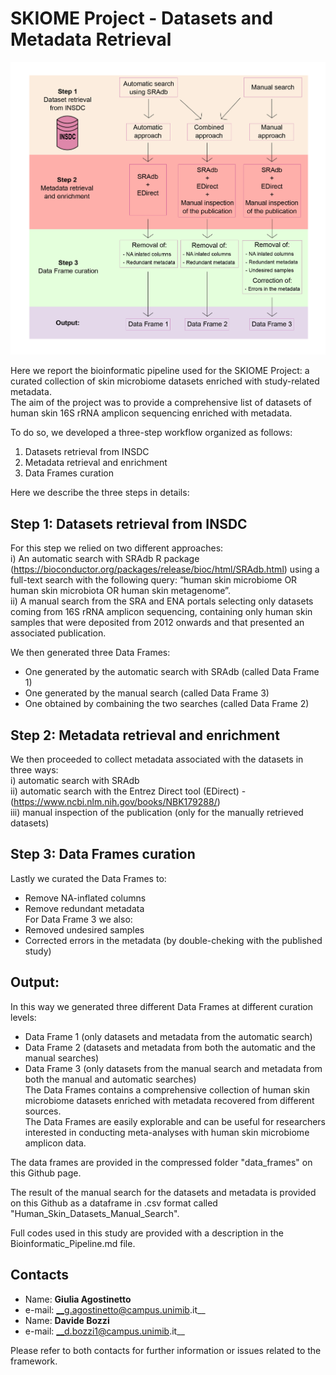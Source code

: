 # SKIOME Project - Datasets and Metadata Retrieval

![Screenshot](skiome_workflow-01.png)

Here we report the bioinformatic pipeline used for the SKIOME Project: a curated collection of skin microbiome datasets enriched with study-related metadata.  
The aim of the project was to provide a comprehensive list of datasets of human skin 16S rRNA amplicon sequencing enriched with metadata.

To do so, we developed a three-step workflow organized as follows:
1) Datasets retrieval from INSDC
2) Metadata retrieval and enrichment
3) Data Frames curation

Here we describe the three steps in details:

## Step 1: Datasets retrieval from INSDC
For this step we relied on two different approaches:  
i) An automatic search with SRAdb R package (https://bioconductor.org/packages/release/bioc/html/SRAdb.html) using a full-text search with the following query: “human skin microbiome OR human skin microbiota OR human skin metagenome”.  
ii) A manual search from the SRA and ENA portals selecting only datasets coming from 16S rRNA amplicon sequencing, containing only human skin samples that were deposited from 2012 onwards and that presented an associated publication.

We then generated three Data Frames:  
- One generated by the automatic search with SRAdb (called Data Frame 1)  
- One generated by the manual search (called Data Frame 3)  
- One obtained by combaining the two searches (called Data Frame 2)

## Step 2: Metadata retrieval and enrichment
We then proceeded to collect metadata associated with the datasets in three ways:  
i) automatic search with SRAdb  
ii) automatic search with the Entrez Direct tool (EDirect) - (https://www.ncbi.nlm.nih.gov/books/NBK179288/)  
iii) manual inspection of the publication (only for the manually retrieved datasets)

## Step 3: Data Frames curation
Lastly we curated the Data Frames to:  
- Remove NA-inflated columns  
- Remove redundant metadata  
For Data Frame 3 we also:  
- Removed undesired samples  
- Corrected errors in the metadata (by double-cheking with the published study)  

## Output:
In this way we generated three different Data Frames at different curation levels:  
- Data Frame 1 (only datasets and metadata from the automatic search)
- Data Frame 2 (datasets and metadata from both the automatic and the manual searches)
- Data Frame 3 (only datasets from the manual search and metadata from both the manual and automatic searches)  
The Data Frames contains a comprehensive collection of human skin microbiome datasets enriched with metadata recovered from different sources.  
The Data Frames are easily explorable and can be useful for researchers interested in conducting meta-analyses with human skin microbiome amplicon data.  

The data frames are provided in the compressed folder "data_frames" on this Github page.

The result of the manual search for the datasets and metadata is provided on this Github as a dataframe in .csv format called "Human_Skin_Datasets_Manual_Search".

Full codes used in this study are provided with a description in the Bioinformatic_Pipeline.md file.


Contacts
-----------------------------------------------------
* Name: __Giulia Agostinetto__
* e-mail: __g.agostinetto@campus.unimib.it__
* Name: __Davide Bozzi__
* e-mail: __d.bozzi1@campus.unimib.it__

Please refer to both contacts for further information or issues related to the framework.
